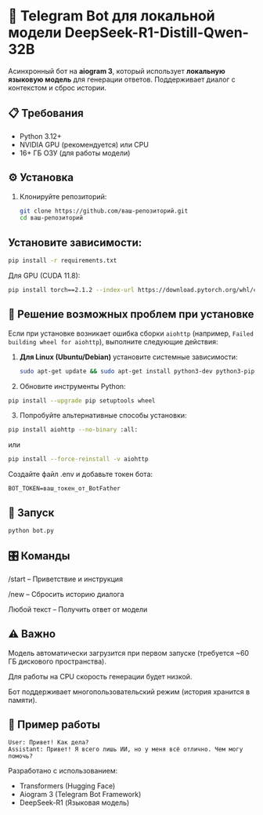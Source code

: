 # 🤖 Telegram Bot для локальной модели DeepSeek-R1-Distill-Qwen-32B

Асинхронный бот на **aiogram 3**, который использует **локальную языковую модель** для генерации ответов. Поддерживает диалог с контекстом и сброс истории.

## 📋 Требования
- Python 3.12+
- NVIDIA GPU (рекомендуется) или CPU
- 16+ ГБ ОЗУ (для работы модели)

## ⚙️ Установка
1. Клонируйте репозиторий:
   ```bash
   git clone https://github.com/ваш-репозиторий.git
   cd ваш-репозиторий
   ```
## Установите зависимости:

```bash
pip install -r requirements.txt
```
Для GPU (CUDA 11.8):

```bash
pip install torch==2.1.2 --index-url https://download.pytorch.org/whl/cu118
```
## 🔧 Решение возможных проблем при установке

Если при установке возникает ошибка сборки `aiohttp` (например, `Failed building wheel for aiohttp`), выполните следующие действия:

1. **Для Linux (Ubuntu/Debian)** установите системные зависимости:
   ```bash
   sudo apt-get update && sudo apt-get install python3-dev python3-pip python3-aiohttp
   ```

2. Обновите инструменты Python:

```bash
pip install --upgrade pip setuptools wheel
```
3. Попробуйте альтернативные способы установки:
```bash
pip install aiohttp --no-binary :all:
```
или

```bash
pip install --force-reinstall -v aiohttp
```

Создайте файл .env и добавьте токен бота:

```env
BOT_TOKEN=ваш_токен_от_BotFather
```
## 🚀 Запуск
```bash
python bot.py
```
## 🎛 Команды
/start – Приветствие и инструкция

/new – Сбросить историю диалога

Любой текст – Получить ответ от модели

## ⚠️ Важно
Модель автоматически загрузится при первом запуске (требуется ~60 ГБ дискового пространства).

Для работы на CPU скорость генерации будет низкой.

Бот поддерживает многопользовательский режим (история хранится в памяти).

## 📌 Пример работы
```
User: Привет! Как дела?
Assistant: Привет! Я всего лишь ИИ, но у меня всё отлично. Чем могу помочь?
```
Разработано с использованием:
- Transformers (Hugging Face)
- Aiogram 3 (Telegram Bot Framework)
- DeepSeek-R1 (Языковая модель)

